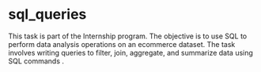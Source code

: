 # sql_queries
 This task is part of the  Internship program. The objective is to use SQL to perform data analysis operations on an ecommerce dataset. The task involves writing queries to filter, join, aggregate, and summarize data using SQL commands .
